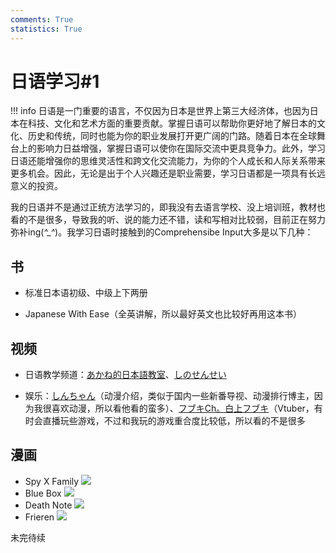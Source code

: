 ```yaml
---
comments: True
statistics: True
---
```


# 日语学习#1
!!! info
    日语是一门重要的语言，不仅因为日本是世界上第三大经济体，也因为日本在科技、文化和艺术方面的重要贡献。掌握日语可以帮助你更好地了解日本的文化、历史和传统，同时也能为你的职业发展打开更广阔的门路。随着日本在全球舞台上的影响力日益增强，掌握日语可以使你在国际交流中更具竞争力。此外，学习日语还能增强你的思维灵活性和跨文化交流能力，为你的个人成长和人际关系带来更多机会。因此，无论是出于个人兴趣还是职业需要，学习日语都是一项具有长远意义的投资。

我的日语并不是通过正统方法学习的，即我没有去语言学校、没上培训班，教材也看的不是很多，导致我的听、说的能力还不错，读和写相对比较弱，目前正在努力弥补ing(*^_^*)。我学习日语时接触到的Comprehensibe Input大多是以下几种：

## 书
+ 标准日本语初级、中级上下两册

+ Japanese With Ease（全英讲解，所以最好英文也比较好再用这本书）

## 视频
+ 日语教学频道：[あかね的日本語教室](https://www.youtube.com/@Akane-JapaneseClass)、[しのせんせい](https://www.youtube.com/@user-dz8ku4zg5k)

+ 娱乐：[しんちゃん](https://www.youtube.com/@sin-anime)（动漫介绍，类似于国内一些新番导视、动漫排行博主，因为我很喜欢动漫，所以看他看的蛮多）、[フブキCh。白上フブキ](https://www.youtube.com/@ShirakamiFubuki)（Vtuber，有时会直播玩些游戏，不过和我玩的游戏重合度比较低，所以看的不是很多

## 漫画
+ Spy X Family
![](https://s2.loli.net/2024/06/02/vjW6YLpE3xHT7m8.jpg)
+ Blue Box
![](https://s2.loli.net/2024/06/02/GlgyQTDfdXcMp5r.jpg)
+ Death Note
![](https://s2.loli.net/2024/06/02/MXF1B58GQc47sLC.jpg)
+ Frieren
![](https://s2.loli.net/2024/06/02/SD5IpoZwL1MlxUs.jpg)

未完待续


